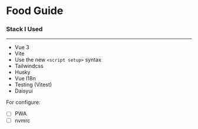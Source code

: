 # Food Guide

### Stack I Used

---

- Vue 3
- Vite
- Use the new `<script setup>` syntax
- Tailwindcss
- Husky
- Vue I18n
- Testing (Vitest)
- Daisyui

For configure:

- [ ] PWA
- [ ] nvmrc
